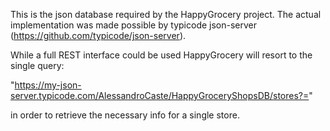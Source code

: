 This is the json database required by the HappyGrocery project. The actual implementation was made possible by typicode json-server (https://github.com/typicode/json-server).

While a full REST interface could be used HappyGrocery will resort to the single query:

"https://my-json-server.typicode.com/AlessandroCaste/HappyGroceryShopsDB/stores?=<storeId>"

in order to retrieve the necessary info for a single store.
